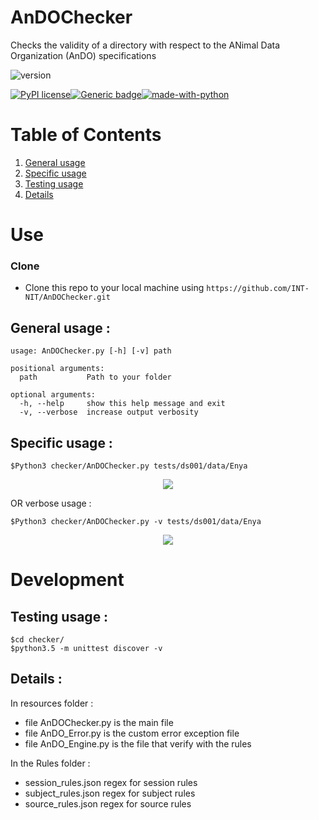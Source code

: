 # AnDOChecker
Checks the validity of a directory with respect to the ANimal Data Organization (AnDO) specifications 

![version](https://img.shields.io/badge/version-1-informational)

[![PyPI license](https://img.shields.io/pypi/l/ansicolortags.svg)](https://pypi.python.org/pypi/ansicolortags/)[![Generic badge](https://travis-ci.org/Slowblitz/BidsValidatorA.svg?branch=master)](https://shields.io/)[![made-with-python](https://img.shields.io/badge/Made%20with-Python-1f425f.svg)](https://www.python.org/)

# Table of Contents
1. [ General usage](#General-usage)
2. [Specific usage](#Specific-usage)
3. [Testing usage](#Testing-usage )
4. [Details](#Details)
# Use
### Clone

- Clone this repo to your local machine using `https://github.com/INT-NIT/AnDOChecker.git`
## General usage :
```
usage: AnDOChecker.py [-h] [-v] path

positional arguments:
  path           Path to your folder

optional arguments:
  -h, --help     show this help message and exit
  -v, --verbose  increase output verbosity

```

## Specific usage :

```
$Python3 checker/AnDOChecker.py tests/ds001/data/Enya
```
<p align="center"><img src="Doc/vids/Exemple_no_verbose.gif" /></p>





OR verbose usage  :
```
$Python3 checker/AnDOChecker.py -v tests/ds001/data/Enya

```

<p align="center"><img src="Doc/vids/Exemple_w_verbose.gif" /></p>


# Development 
## Testing usage :

```
$cd checker/
$python3.5 -m unittest discover -v
```
## Details :

In resources folder  :

 - file AnDOChecker.py is the main file 
 - file AnDO_Error.py is the custom error exception file
 - file AnDO_Engine.py is the file that verify  with the rules 

In the Rules folder :

 - session_rules.json regex for session rules
 - subject_rules.json regex for subject rules
 - source_rules.json  regex for source rules


